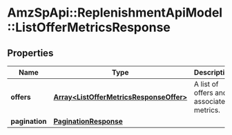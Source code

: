 # AmzSpApi::ReplenishmentApiModel::ListOfferMetricsResponse

## Properties
Name | Type | Description | Notes
------------ | ------------- | ------------- | -------------
**offers** | [**Array&lt;ListOfferMetricsResponseOffer&gt;**](ListOfferMetricsResponseOffer.md) | A list of offers and associated metrics. | [optional] 
**pagination** | [**PaginationResponse**](PaginationResponse.md) |  | [optional] 

